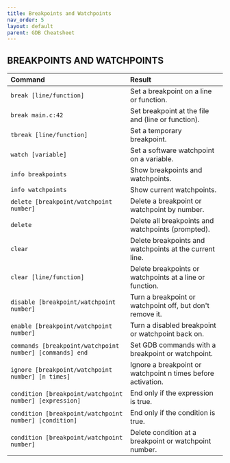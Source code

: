 ```yaml
---
title: Breakpoints and Watchpoints
nav_order: 5
layout: default
parent: GDB Cheatsheet
---
```


## **BREAKPOINTS AND WATCHPOINTS**

| Command                                                  | Result                                                       |
| :------------------------------------------------------- | :----------------------------------------------------------- |
| `break [line/function]`                                  | Set a breakpoint on a line or function.                      |
| `break main.c:42`                                        | Set breakpoint at the file and (line or function).           |
| `tbreak [line/function]`                                 | Set a temporary breakpoint.                                  |
| `watch [variable]`                                       | Set a software watchpoint on a variable.                     |
| `info breakpoints`                                       | Show breakpoints and watchpoints.                            |
| `info watchpoints`                                       | Show current watchpoints.                                    |
| `delete [breakpoint/watchpoint number]`                  | Delete a breakpoint or watchpoint by number.                 |
| `delete`                                                 | Delete all breakpoints and watchpoints (prompted).           |
| `clear`                                                  | Delete breakpoints and watchpoints at the current line.      |
| `clear [line/function]`                                  | Delete breakpoints or watchpoints at a line or function.     |
| `disable [breakpoint/watchpoint number]`                 | Turn a breakpoint or watchpoint off, but don't remove it.    |
| `enable [breakpoint/watchpoint number]`                  | Turn a disabled breakpoint or watchpoint back on.            |
| `commands [breakpoint/watchpoint number] [commands] end` | Set GDB commands with a breakpoint or watchpoint.            |
| `ignore [breakpoint/watchpoint number] [n times]`        | Ignore a breakpoint or watchpoint n times before activation. |
| `condition [breakpoint/watchpoint number] [expression]`  | End only if the expression is true.                          |
| `condition [breakpoint/watchpoint number] [condition]`   | End only if the condition is true.                           |
| `condition [breakpoint/watchpoint number]`               | Delete condition at a breakpoint or watchpoint number.       |